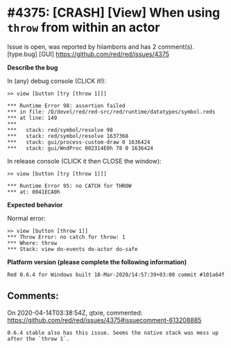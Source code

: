 
#4375: [CRASH] [View] When using `throw` from within an actor
================================================================================
Issue is open, was reported by hiiamboris and has 2 comment(s).
[type.bug] [GUI]
<https://github.com/red/red/issues/4375>

**Describe the bug**

In (any) debug console (CLICK it!):
```
>> view [button [try [throw 1]]]

*** Runtime Error 98: assertion failed
*** in file: /D/devel/red/red-src/red/runtime/datatypes/symbol.reds
*** at line: 149
***
***   stack: red/symbol/resolve 98
***   stack: red/symbol/resolve 1637368
***   stack: gui/process-custom-draw 0 1636424
***   stack: gui/WndProc 002314E0h 78 0 1636424
```

In release console (CLICK it then CLOSE the window):
```
>> view [button [try [throw 1]]]

*** Runtime Error 95: no CATCH for THROW
*** at: 0041ECA0h
```

**Expected behavior**

Normal error:
```
>> view [button [throw 1]]
*** Throw Error: no catch for throw: 1
*** Where: throw
*** Stack: view do-events do-actor do-safe 
```

**Platform version (please complete the following information)**
```
Red 0.6.4 for Windows built 18-Mar-2020/14:57:39+03:00 commit #101a64f
```



Comments:
--------------------------------------------------------------------------------

On 2020-04-14T03:38:54Z, qtxie, commented:
<https://github.com/red/red/issues/4375#issuecomment-613208885>

    0.6.4 stable also has this issue. Seems the native stack was mess up after the `throw 1`.

